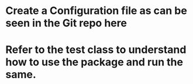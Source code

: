 # Create a Configuration file as can be seen in the Git repo here
# Refer to the test class to understand how to use the package and run the same.
